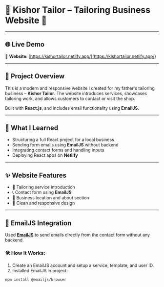 

# 👔 Kishor Tailor – Tailoring Business Website 🧵

---

## 🌐 Live Demo

🔗 **Website**: [https://kishortailor.netlify.app/](https://kishortailor.netlify.app/)

---

## 📘 Project Overview

This is a modern and responsive website I created for my father's tailoring business – **Kishor Tailor**. The website introduces services, showcases tailoring work, and allows customers to contact or visit the shop.

Built with **React.js**, and includes email functionality using **EmailJS**.

---

## 🧠 What I Learned

- Structuring a full React project for a local business
- Sending form emails using **EmailJS** without backend
- Integrating contact forms and handling inputs
- Deploying React apps on **Netlify**

---

## ✨ Website Features

- 💼 Tailoring service introduction
- 📞 Contact form using **EmailJS**
- 📍 Business location and about section
- 🧾 Clean and responsive design

---

## 📧 EmailJS Integration

Used [**EmailJS**](https://www.emailjs.com/) to send emails directly from the contact form without any backend.

### 🛠️ How It Works:

1. Create an EmailJS account and setup a service, template, and user ID.
2. Installed EmailJS in project:

```bash
npm install @emailjs/browser
